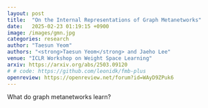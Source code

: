 ```yaml
---
layout: post
title:  "On the Internal Representations of Graph Metanetworks"
date:   2025-02-23 01:19:15 +0900
image: /images/gmn.jpg
categories: research
author: "Taesun Yeom"
authors: "<strong>Taesun Yeom</strong> and Jaeho Lee"
venue: "ICLR Workshop on Weight Space Learning"
arxiv: https://arxiv.org/abs/2503.09120
# # code: https://github.com/leonidk/fmb-plus
openreview: https://openreview.net/forum?id=WAyD9ZPuk6
---
```

What do graph metanetworks learn?